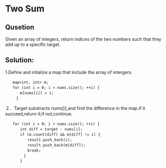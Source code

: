 # Two Sum
## Qusetion  
Given an array of integers, return indices of the two numbers such that they add up to a specific target.  

## Solution:  

1.Define and intialize a map that include the array of intergers.  

```
　　map<int, int> m;  
　　for (int i = 0; i < nums.size(); ++i) {  
　　　　m[nums[i]] = i;  
　　　}
```

２．Target substracts nums[i],and find the difference in the map.if it succeed,return it;if not,continue.  

```
　　for (int i = 0; i < nums.size(); ++i) {  
　　　　int diff = target - nums[i];  
　　　　if (m.count(diff) && m[diff] != i) {  
　　　　　　result.push_back(i);  
　　　　　　result.push_back(m[diff]);  
　　　　　　break;  
　　　　　}  
　　　　}
```

